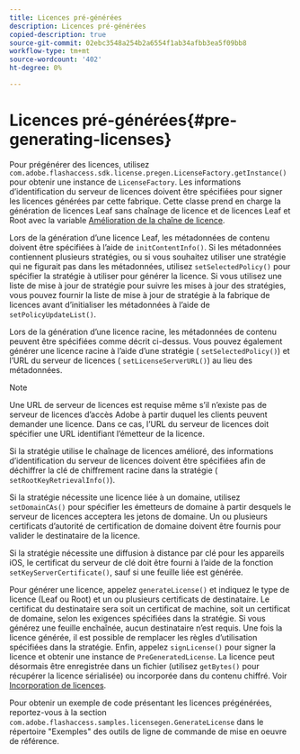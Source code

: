 ```yaml
---
title: Licences pré-générées
description: Licences pré-générées
copied-description: true
source-git-commit: 02ebc3548a254b2a6554f1ab34afbb3ea5f09bb8
workflow-type: tm+mt
source-wordcount: '402'
ht-degree: 0%

---
```


# Licences pré-générées{#pre-generating-licenses}

Pour prégénérer des licences, utilisez `com.adobe.flashaccess.sdk.license.pregen.LicenseFactory.getInstance()` pour obtenir une instance de `LicenseFactory`. Les informations d’identification du serveur de licences doivent être spécifiées pour signer les licences générées par cette fabrique. Cette classe prend en charge la génération de licences Leaf sans chaînage de licence et de licences Leaf et Root avec la variable [Amélioration de la chaîne de licence](../../aaxs-protecting-content/content-introduction/content-usage-rules/content-other-policy-options/content-enhanced-license-chaining.md).

Lors de la génération d’une licence Leaf, les métadonnées de contenu doivent être spécifiées à l’aide de `initContentInfo()`. Si les métadonnées contiennent plusieurs stratégies, ou si vous souhaitez utiliser une stratégie qui ne figurait pas dans les métadonnées, utilisez `setSelectedPolicy()` pour spécifier la stratégie à utiliser pour générer la licence. Si vous utilisez une liste de mise à jour de stratégie pour suivre les mises à jour des stratégies, vous pouvez fournir la liste de mise à jour de stratégie à la fabrique de licences avant d’initialiser les métadonnées à l’aide de `setPolicyUpdateList()`.

Lors de la génération d’une licence racine, les métadonnées de contenu peuvent être spécifiées comme décrit ci-dessus. Vous pouvez également générer une licence racine à l’aide d’une stratégie ( `setSelectedPolicy()`) et l’URL du serveur de licences ( `setLicenseServerURL()`) au lieu des métadonnées.

>[!NOTE]
>
>Une URL de serveur de licences est requise même s’il n’existe pas de serveur de licences d’accès Adobe à partir duquel les clients peuvent demander une licence. Dans ce cas, l’URL du serveur de licences doit spécifier une URL identifiant l’émetteur de la licence.

Si la stratégie utilise le chaînage de licences amélioré, des informations d’identification du serveur de licences doivent être spécifiées afin de déchiffrer la clé de chiffrement racine dans la stratégie ( `setRootKeyRetrievalInfo()`).

Si la stratégie nécessite une licence liée à un domaine, utilisez `setDomainCAs()` pour spécifier les émetteurs de domaine à partir desquels le serveur de licences acceptera les jetons de domaine. Un ou plusieurs certificats d’autorité de certification de domaine doivent être fournis pour valider le destinataire de la licence.

Si la stratégie nécessite une diffusion à distance par clé pour les appareils iOS, le certificat du serveur de clé doit être fourni à l’aide de la fonction `setKeyServerCertificate()`, sauf si une feuille liée est générée.

Pour générer une licence, appelez `generateLicense()` et indiquez le type de licence (Leaf ou Root) et un ou plusieurs certificats de destinataire. Le certificat du destinataire sera soit un certificat de machine, soit un certificat de domaine, selon les exigences spécifiées dans la stratégie. Si vous générez une feuille enchaînée, aucun destinataire n’est requis. Une fois la licence générée, il est possible de remplacer les règles d’utilisation spécifiées dans la stratégie. Enfin, appelez `signLicense()` pour signer la licence et obtenir une instance de `PreGeneratedLicense`. La licence peut désormais être enregistrée dans un fichier (utilisez `getBytes()` pour récupérer la licence sérialisée) ou incorporée dans du contenu chiffré. Voir [Incorporation de licences](../../aaxs-protecting-content/content-pre-generating-and-embedded-licenses/content-embedding-licenses.md).

Pour obtenir un exemple de code présentant les licences prégénérées, reportez-vous à la section `com.adobe.flashaccess.samples.licensegen.GenerateLicense` dans le répertoire &quot;Exemples&quot; des outils de ligne de commande de mise en oeuvre de référence.
